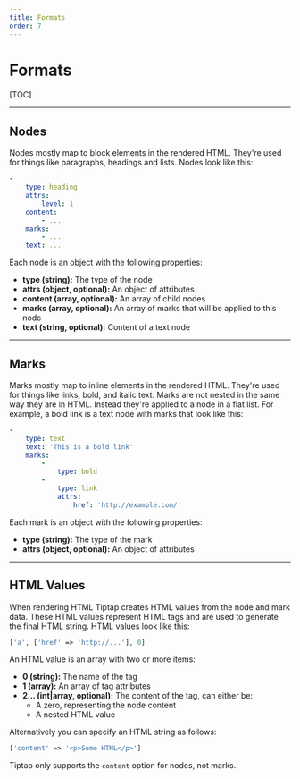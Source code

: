 ```yaml
---
title: Formats
order: 7
---
```


# Formats

[TOC]

---

## Nodes

Nodes mostly map to block elements in the rendered HTML. They're used for things like paragraphs, headings and lists. Nodes  look like this:

```yaml
-
    type: heading
    attrs:
        level: 1
    content:
        - ...
    marks:
        - ...
    text: ...
```

Each node is an object with the following properties:

* **type (string):** The type of the node
* **attrs (object, optional):** An object of attributes
* **content (array, optional):** An array of child nodes
* **marks (array, optional):** An array of marks that will be applied to this node
* **text (string, optional):** Content of a text node

---

## Marks

Marks mostly map to inline elements in the rendered HTML. They're used for things like links, bold, and italic text. Marks are not nested in the same way they are in HTML. Instead they're applied to a node in a flat list. For example, a bold link is a text node with marks that look like this:

```yaml
-
    type: text
    text: 'This is a bold link'
    marks:
        -
            type: bold
        -
            type: link
            attrs:
                href: 'http://example.com/'
```

Each mark is an object with the following properties:

* **type (string):** The type of the mark
* **attrs (object, optional):** An object of attributes

---

## HTML Values

When rendering HTML Tiptap creates HTML values from the node and mark data. These HTML values represent HTML tags and are used to generate the final HTML string. HTML values look like this:

```php
['a', ['href' => 'http://...'], 0]
```

An HTML value is an array with two or more items:

* **0 (string):** The name of the tag
* **1 (array):** An array of tag attributes
* **2... (int\|array, optional):** The content of the tag, can either be:
    * A zero, representing the node content
    * A nested HTML value

Alternatively you can specify an HTML string as follows:

```php
['content' => '<p>Some HTML</p>']
```

Tiptap only supports the `content` option for nodes, not marks.